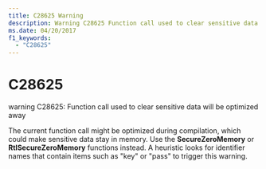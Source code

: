 ```yaml
---
title: C28625 Warning
description: Warning C28625 Function call used to clear sensitive data will be optimized away.
ms.date: 04/20/2017
f1_keywords: 
  - "C28625"
---
```


# C28625


warning C28625: Function call used to clear sensitive data will be optimized away

The current function call might be optimized during compilation, which could make sensitive data stay in memory. Use the **SecureZeroMemory** or **RtlSecureZeroMemory** functions instead. A heuristic looks for identifier names that contain items such as "key" or "pass" to trigger this warning.

